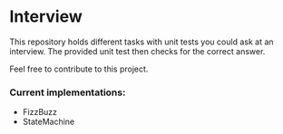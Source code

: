 # Interview
This repository holds different tasks with unit tests you could ask at an interview. The provided unit test then checks for the correct answer.

Feel free to contribute to this project.

### Current implementations:

- FizzBuzz
- StateMachine